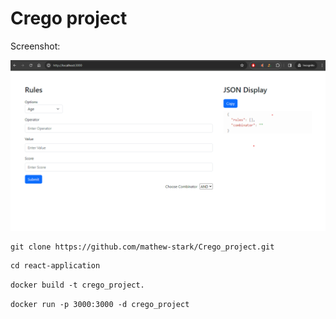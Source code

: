 # Crego project

Screenshot:

![alt text](./react-application/github/Screenshot.png)

```md
git clone https://github.com/mathew-stark/Crego_project.git
```

```md
cd react-application
```


```md
docker build -t crego_project. 
```

```md
docker run -p 3000:3000 -d crego_project
```


